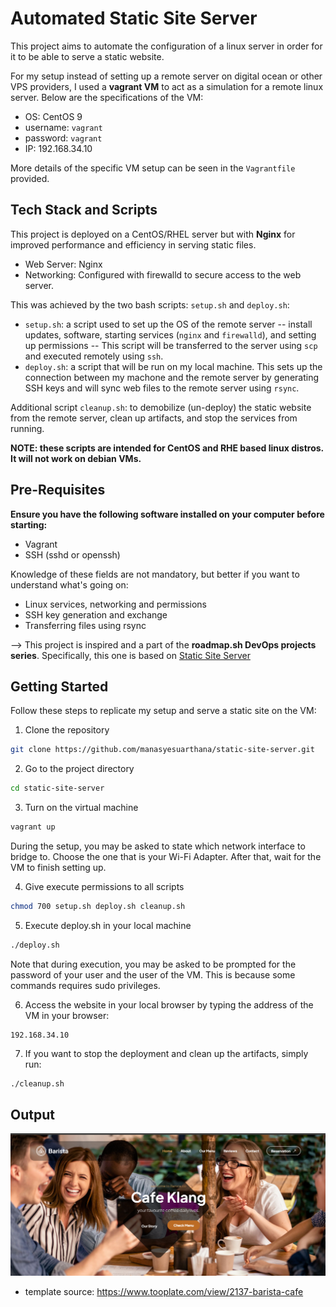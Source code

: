 # Automated Static Site Server
This project aims to automate the configuration of a linux server in order for it to be able to serve a static website. 

For my setup instead of setting up a remote server on digital ocean or other VPS providers, I used a **vagrant VM** to act as a simulation for a remote linux server. Below are the specifications of the VM:
- OS: CentOS 9
- username: `vagrant`
- password: `vagrant` 
- IP: 192.168.34.10

More details of the specific VM setup can be seen in the `Vagrantfile` provided.

## Tech Stack and Scripts
This project is deployed on a CentOS/RHEL server but with **Nginx** for improved performance and efficiency in serving static files.
- Web Server: Nginx
- Networking: Configured with firewalld to secure access to the web server.

This was achieved by the two bash scripts: `setup.sh` and `deploy.sh`:

- `setup.sh`: a script used to set up the OS of the remote server -- install updates, software, starting services (`nginx` and `firewalld`), and setting up permissions -- This script will be transferred to the server using `scp` and executed remotely using `ssh`.
- `deploy.sh`: a script that will be run on my local machine. This sets up the connection between my machone and the remote server by generating SSH keys and will sync web files to the remote server using `rsync`.

Additional script `cleanup.sh`: to demobilize (un-deploy) the static website from the remote server, clean up artifacts, and stop the services from running. 

**NOTE: these scripts are intended for CentOS and RHE based linux distros. It will not work on debian VMs.**

## Pre-Requisites
**Ensure you have the following software installed on your computer before starting:**
- Vagrant
- SSH (sshd or openssh)

Knowledge of these fields are not mandatory, but better if you want to understand what's going on:
- Linux services, networking and permissions
- SSH key generation and exchange
- Transferring files using rsync

--> This project is inspired and a part of the **roadmap.sh DevOps projects series**. Specifically, this one is based on [Static Site Server](https://roadmap.sh/projects/static-site-server)

## Getting Started
Follow these steps to replicate my setup and serve a static site on the VM:

1. Clone the repository
```bash
git clone https://github.com/manasyesuarthana/static-site-server.git
```

2. Go to the project directory 
```bash
cd static-site-server
```

3. Turn on the virtual machine
```bash
vagrant up
```
During the setup, you may be asked to state which network interface to bridge to. Choose the one that is your Wi-Fi Adapter. After that, wait for the VM to finish setting up.

4. Give execute permissions to all scripts
```bash
chmod 700 setup.sh deploy.sh cleanup.sh
```
5. Execute deploy.sh in your local machine
```bash
./deploy.sh
```
Note that during execution, you may be asked to be prompted for the password of your user and the user of the VM. This is because some commands requires sudo privileges.

6. Access the website in your local browser by typing the address of the VM in your browser:
```
192.168.34.10
```

7. If you want to stop the deployment and clean up the artifacts, simply run:
```bash
./cleanup.sh
```

## Output
![Web Landing Page](images/image.png)
- template source: https://www.tooplate.com/view/2137-barista-cafe 

<!-- Fourth Project Letsgo! -->